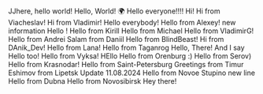 JJhere, hello world!
Hello, World! 🌍
Hello everyone!!!!
Hi!
Hi from Viacheslav!
Hi from Vladimir!
Hello everybody!
Hello from Alexey!
new information
Hello !
Hello from Kirill
Hello from Michael
Hello from VladimirG!
Hello from Andrei
Salam from Daniil
Hello from BlindBeast!
 Hi from DAnik_Dev!
Hello from Lana!
Hello from Taganrog
Hello, There! 
And I say Hello too!
Hello from Vyksa!
HEllo
Hello from Orenburg :) 
Hello from Serov)
Hello from Krasnodar!
Hello from Saint-Petersburg
Greetings from Timur Eshimov from Lipetsk
Update 11.08.2024
Hello from Novoe Stupino
new line
Hello from Dubna
Hello from Novosibirsk
Hey there!
